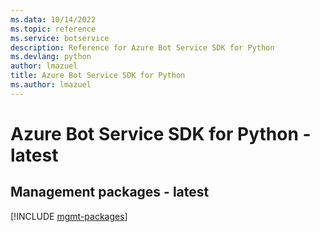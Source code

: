 ```yaml
---
ms.data: 10/14/2022
ms.topic: reference
ms.service: botservice
description: Reference for Azure Bot Service SDK for Python
ms.devlang: python
author: lmazuel
title: Azure Bot Service SDK for Python
ms.author: lmazuel
---
```

# Azure Bot Service SDK for Python - latest

## Management packages - latest
[!INCLUDE [mgmt-packages](bot-service-mgmt-index.md)]